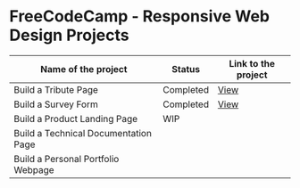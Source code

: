 # FreeCodeCamp - Responsive Web Design Projects

| Name of the project                  | Status    | Link to the project                               |
| ------------------------------------ | --------- | ------------------------------------------------- |
| Build a Tribute Page                 | Completed | [View](https://codepen.io/ashwins93/pen/vrWJjg)   |
| Build a Survey Form                  | Completed | [View](https://codepen.io/ashwins93/full/GRpNGgq) |
| Build a Product Landing Page         | WIP       |
| Build a Technical Documentation Page |           |
| Build a Personal Portfolio Webpage   |           |
